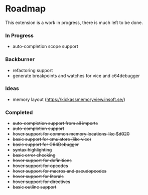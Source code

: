 # Roadmap

This extension is a work in progress, there is much left to be done.

### In Progress
* auto-completion scope support

### Backburner
* refactoring support
* generate breakpoints and watches for vice and c64debugger

### Ideas
* memory layout (https://kickassmemoryview.insoft.se/)

### Completed
* ~~auto-completion support from all imports~~
* ~~auto-completion support~~
* ~~hover support for common memory locations like $d020~~
* ~~basic support for emulators (like vice)~~
* ~~basic support for C64Debugger~~
* ~~syntax highlighting~~
* ~~basic error checking~~
* ~~hover support for definitions~~
* ~~hover support for opcodes~~
* ~~hover support for macros and pseudopcodes~~
* ~~hover support for literals~~
* ~~hover support for directives~~
* ~~basic outline support~~